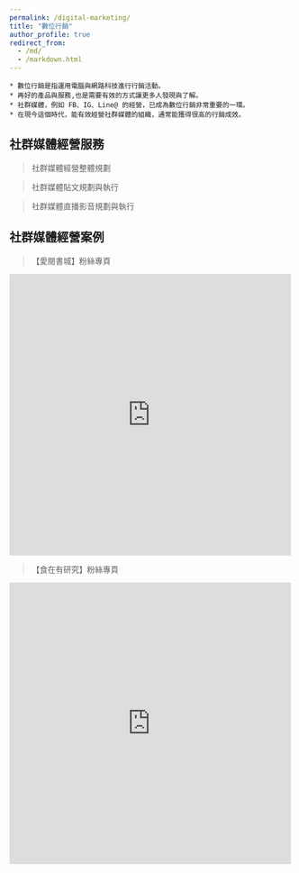 ```yaml
---
permalink: /digital-marketing/
title: "數位行銷"
author_profile: true
redirect_from: 
  - /md/
  - /markdown.html
---
```


    * 數位行銷是指運用電腦與網路科技進行行銷活動。
    * 再好的產品與服務,也是需要有效的方式讓更多人發現與了解。
    * 社群媒體，例如 FB、IG、Line@ 的經營，已成為數位行銷非常重要的一環。
    * 在現今這個時代，能有效經營社群媒體的組織，通常能獲得很高的行銷成效。

## 社群媒體經營服務

> 社群媒體經營整體規劃

> 社群媒體貼文規劃與執行

> 社群媒體直播影音規劃與執行

## 社群媒體經營案例
> 【愛閱書城】粉絲專頁
<iframe src="https://www.facebook.com/plugins/page.php?href=https%3A%2F%2Fwww.facebook.com%2Fireadings%2F&tabs=timeline&width=500&height=500&small_header=true&adapt_container_width=true&hide_cover=false&show_facepile=true&appId" width="500" height="500" style="border:none;overflow:hidden" scrolling="no" frameborder="0" allowTransparency="true" allow="encrypted-media"></iframe>

> 【食在有研究】粉絲專頁
<iframe src="https://www.facebook.com/plugins/page.php?href=https%3A%2F%2Fwww.facebook.com%2Fieating8%2F&tabs=timeline&width=500&height=500&small_header=true&adapt_container_width=true&hide_cover=false&show_facepile=true&appId" width="500" height="500" style="border:none;overflow:hidden" scrolling="no" frameborder="0" allowTransparency="true" allow="encrypted-media"></iframe>

